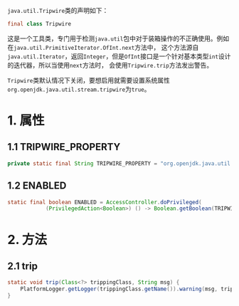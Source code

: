 `java.util.Tripwire`类的声明如下：
```java
final class Tripwire
```
这是一个工具类，专门用于检测`java.util`包中对于装箱操作的不正确使用。例如在`java.util.PrimitiveIterator.OfInt.next`方法中，
这个方法源自`java.util.Iterator`，返回`Integer`，但是`OfInt`接口是一个针对基本类型`int`设计的迭代器，所以当使用`next`方法时，
会使用`Tripwire.trip`方法发出警告。

`Tripwire`类默认情况下关闭，要想启用就需要设置系统属性`org.openjdk.java.util.stream.tripwire`为`true`。

# 1. 属性

## 1.1 TRIPWIRE_PROPERTY
```java
private static final String TRIPWIRE_PROPERTY = "org.openjdk.java.util.stream.tripwire";
```

<!-- TODO: AccessController 和 PlatformLogger 类 -->

## 1.2 ENABLED
```java
static final boolean ENABLED = AccessController.doPrivileged(
            (PrivilegedAction<Boolean>) () -> Boolean.getBoolean(TRIPWIRE_PROPERTY));
```

# 2. 方法

## 2.1 trip
```java
static void trip(Class<?> trippingClass, String msg) {
    PlatformLogger.getLogger(trippingClass.getName()).warning(msg, trippingClass.getName());
}
```